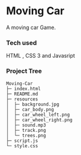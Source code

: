 # Moving Car

A moving car Game.

### Tech used

HTML , CSS 3 and Javasript

### Project Tree

```
Moving-Car
├─ index.html
├─ README.md
├─ resources
│  ├─ background.jpg
│  ├─ car_body.png
│  ├─ car_wheel_left.png
│  ├─ car_wheel_right.png
│  ├─ sound.mp3
│  ├─ track.png
│  └─ trees.png
├─ script.js
└─ style.css

```
